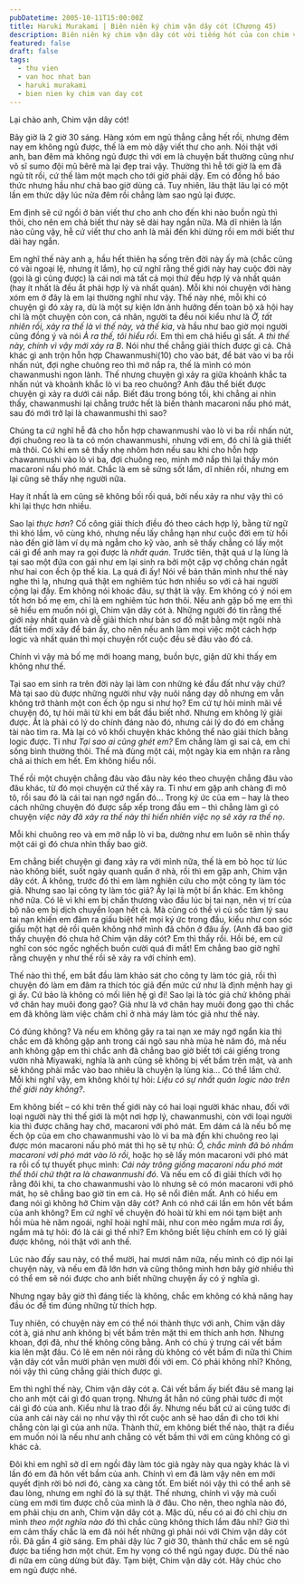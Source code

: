 ```yaml
---
pubDatetime: 2005-10-11T15:00:00Z
title: Haruki Murakami | Biên niên ký chim vặn dây cót (Chương 45)
description: Biên niên ký chim vặn dây cót với tiếng hót của con chim vặn dây cót chỉ vang lên vào những thời khắc quyết định, khi con người tỉnh thức những tiếng lòng thầm kín.
featured: false
draft: false
tags:
  - thu vien
  - van hoc nhat ban
  - haruki murakami
  - bien nien ky chim van day cot
---
```


Lại chào anh, Chim vặn dây cót!

Bây giờ là 2 giờ 30 sáng. Hàng xóm em ngủ thẳng cẳng hết rồi, nhưng đêm nay em không ngủ được, thế là em mò dậy viết thư cho anh. Nói thật với anh, ban đêm mà không ngủ được thì với em là chuyện bất thường cũng như võ sĩ sumo đội mũ bêrê mà lại đẹp trai vậy. Thường thì hễ tới giờ là em đã ngủ tít rồi, cứ thế làm một mạch cho tới giờ phải dậy. Em có đồng hồ báo thức nhưng hầu như chả bao giờ dùng cả. Tuy nhiên, lâu thật lâu lại có một lần em thức dậy lúc nửa đêm rồi chẳng làm sao ngủ lại được.

Em định sẽ cứ ngồi ở bàn viết thư cho anh cho đến khi nào buồn ngủ thì thôi, cho nên em chả biết thư này sẽ dài hay ngắn nữa. Mà dĩ nhiên là lần nào cũng vậy, hễ cứ viết thư cho anh là mãi đến khi dừng rồi em mới biết thư dài hay ngắn.

Em nghĩ thế này anh ạ, hầu hết thiên hạ sống trên đời này ấy mà (chắc cũng có vài ngoại lệ, nhưng ít lắm), họ cứ nghĩ rằng thế giới này hay cuộc đời này (gọi là gì cũng được) là cái nơi mà tất cả mọi thứ đều hợp lý và nhất quán (hay ít nhất là đều ắt phải hợp lý và nhất quán). Mỗi khi nói chuyện với hàng xóm em ở đây là em lại thường nghĩ như vậy. Thế này nhé, mỗi khi có chuyện gì đó xảy ra, dù là một sự kiện lớn ảnh hưởng đến toàn bộ xã hội hay chỉ là một chuyện cỏn con, cá nhân, người ta đều nói kiểu như là _Ờ, tất nhiên rồi, xảy ra thế là vì thế này, và thế kia_, và hầu như bao giờ mọi người cũng đồng ý và nói _À ra thế, tôi hiểu rồi_. Em thì em chả hiểu gì sất. _A thì thế này, chính vì vậy mới xảy ra B_. Nói như thế chẳng giải thích được gì cả. Chả khác gì anh trộn hỗn hợp Chawanmushi(10) cho vào bát, để bát vào vi ba rồi nhấn nút, đợi nghe chuông reo thì mở nắp ra, thế là mình có món chawanmushi ngon lành. Thế nhưng chuyện gì xảy ra giữa khoảnh khắc ta nhấn nút và khoảnh khắc lò vi ba reo chuông? Anh đâu thể biết được chuyện gì xảy ra dưới cái nắp. Biết đâu trong bóng tối, khi chẳng ai nhìn thấy, chawanmushi lại chẳng trước hết là biến thành macaroni nấu phó mát, sau đó mới trở lại là chawanmushi thì sao?

Chúng ta cứ nghĩ hễ đã cho hỗn hợp chawanmushi vào lò vi ba rồi nhấn nút, đợi chuông reo là ta có món chawanmushi, nhưng với em, đó chỉ là giả thiết mà thôi. Có khi em sẽ thấy nhẹ nhõm hơn nếu sau khi cho hỗn hợp chawanmushi vào lò vi ba, đợi chuông reo, mình mở nắp thì lại thấy món macaroni nấu phó mát. Chắc là em sẽ sửng sốt lắm, dĩ nhiên rồi, nhưng em lại cũng sẽ thấy nhẹ người nữa.

Hay ít nhất là em cũng sẽ không bối rối quá, bởi nếu xảy ra như vậy thì có khi lại thực hơn nhiều.

Sao lại _thực hơn_? Cố công giải thích điều đó theo cách hợp lý, bằng từ ngữ thì khó lắm, vô cùng khó, nhưng nếu lấy chẳng hạn như cuộc đời em từ hồi nào đến giờ làm ví dụ mà ngẫm cho kỹ vào, anh sẽ thấy chẳng có lấy một cái gì để anh may ra gọi được là _nhất quán_. Trước tiên, thật quá ư lạ lùng là tại sao một đứa con gái như em lại sinh ra bởi một cặp vợ chồng chán ngắt như hai con ếch ộp thế kia. Lạ quá đi ấy! Nói về bản thân mình như thế này nghe thì lạ, nhưng quả thật em nghiêm túc hơn nhiều so với cả hai người cộng lại đấy. Em không nói khoác đâu, sự thật là vậy. Em không có ý nói em tốt hơn bố mẹ em, chỉ là em nghiêm túc hơn thôi. Nếu anh gặp bố mẹ em thì sẽ hiểu em muốn nói gì, Chim vặn dây cót à. Những người đó tin rằng thế giới này nhất quán và dễ giải thích như bản sơ đồ mặt bằng một ngôi nhà đắt tiền mới xây để bán ấy, cho nên nếu anh làm mọi việc một cách hợp logic và nhất quán thì mọi chuyện rốt cuộc đều sẽ đâu vào đó cả.

Chính vì vậy mà bố mẹ mới hoang mang, buồn bực, giận dữ khi thấy em không như thế.

Tại sao em sinh ra trên đời này lại làm con những kẻ đầu đất như vậy chứ? Mà tại sao dù được những người như vậy nuôi nấng dạy dỗ nhưng em vẫn không trở thành một con ếch ộp ngu si như họ? Em cứ tự hỏi mình mãi về chuyện đó, tự hỏi mãi từ khi em bắt đầu biết nhớ. Nhưng em không lý giải được. Ắt là phải có lý do chính đáng nào đó, nhưng cái lý do đó em chẳng tài nào tìm ra. Mà lại có vô khối chuyện khác không thể nào giải thích bằng logic được. Tỉ như _Tại sao ai cũng ghét em?_ Em chẳng làm gì sai cả, em chỉ sống bình thường thôi. Thế mà đùng một cái, một ngày kia em nhận ra rằng chả ai thích em hết. Em không hiểu nổi.

Thế rồi một chuyện chẳng đâu vào đâu này kéo theo chuyện chẳng đâu vào đâu khác, từ đó mọi chuyện cứ thế xảy ra. Tỉ như em gặp anh chàng đi mô tô, rồi sau đó là cái tai nạn ngớ ngẩn đó… Trong ký ức của em – hay là theo cách những chuyện đó được sắp xếp trong đầu em – thì chẳng làm gì có chuyện _việc này đã xảy ra thế này thì hiển nhiên việc nọ sẽ xảy ra thế nọ_.

Mỗi khi chuông reo và em mở nắp lò vi ba, dường như em luôn sẽ nhìn thấy một cái gì đó chưa nhìn thấy bao giờ.

Em chẳng biết chuyện gì đang xảy ra với mình nữa, thế là em bỏ học từ lúc nào không biết, suốt ngày quanh quẩn ở nhà, rồi thì em gặp anh, Chim vặn dây cót. À không, trước đó thì em làm nghiên cứu cho một công ty làm tóc giả. Nhưng sao lại công ty làm tóc giả? Ấy lại là một bí ẩn khác. Em không nhớ nữa. Có lẽ vì khi em bị chấn thương vào đầu lúc bị tai nạn, nên vị trí của bộ não em bị dịch chuyển loạn hết cả. Mà cũng có thể vì cú sốc tâm lý sau tai nạn khiến em đâm ra giấu biệt hết mọi ký ức trong đầu, kiểu như con sóc giấu một hạt dẻ rồi quên không nhớ mình đã chôn ở đâu ấy. (Anh đã bao giờ thấy chuyện đó chưa hở Chim vặn dây cót? Em thì thấy rồi. Hồi bé, em cứ nghĩ con sóc ngốc nghếch buồn cười quá đi mất! Em chẳng bao giờ nghĩ rằng chuyện y như thế rồi sẽ xảy ra với chính em).

Thế nào thì thế, em bắt đầu làm khảo sát cho công ty làm tóc giả, rồi thì chuyện đó làm em đâm ra thích tóc giả đến mức cứ như là định mệnh hay gì gì ấy. Cứ bảo là không có mối liên hệ gì đi! Sao lại là tóc giả chứ không phải vớ chân hay muôi đong gạo? Giả như là vớ chân hay muôi đong gạo thì chắc em đã không làm việc chăm chỉ ở nhà máy làm tóc giả như thế này.

Có đúng không? Và nếu em không gây ra tai nạn xe máy ngớ ngẩn kia thì chắc em đã không gặp anh trong cái ngõ sau nhà mùa hè năm đó, mà nếu anh không gặp em thì chắc anh đã chẳng bao giờ biết tới cái giếng trong vườn nhà Miyawaki, nghĩa là anh cũng sẽ không bị vết bầm trên mặt, và anh sẽ không phải mắc vào bao nhiêu là chuyện lạ lùng kia… Có thể lắm chứ. Mỗi khi nghĩ vậy, em không khỏi tự hỏi: _Liệu có sự nhất quán logic nào trên thế giới này không?_.

Em không biết – có khi trên thế giới này có hai loại người khác nhau, đối với loại người này thì thế giới là một nơi hợp lý, chawanmushi, còn với loại người kia thì được chăng hay chớ, macaroni với phó mát. Em dám cá là nếu bố mẹ ếch ộp của em cho chawanmushi vào lò vi ba mà đến khi chuông reo lại được món macaroni nấu phó mát thì họ sẽ tự nhủ: _Ồ, chắc mình đã bỏ nhầm macaroni với phó mát vào lò rồi_, hoặc họ sẽ lấy món macaroni với phó mát ra rồi cố tự thuyết phục mình: _Cái này trông giống macaroni nấu phó mát thế thôi chứ thật ra là chawanmushi đó_. Và nếu em cố đi giải thích với họ rằng đôi khi, ta cho chawanmushi vào lò nhưng sẽ có món macaroni với phó mát, họ sẽ chẳng bao giờ tin em cả. Họ sẽ nổi điên mất. Anh có hiểu em đang nói gì không hở Chim vặn dây cót? Anh có nhớ cái lần em hôn vết bầm của anh không? Em cứ nghĩ về chuyện đó hoài từ khi em nói tạm biệt anh hồi mùa hè năm ngoái, nghĩ hoài nghĩ mãi, như con mèo ngắm mưa rơi ấy, ngắm mà tự hỏi: đó là cái gì thế nhỉ? Em không biết liệu chính em có lý giải được không, nói thật với anh thế.

Lúc nào đấy sau này, có thể mười, hai mươi năm nữa, nếu mình có dịp nói lại chuyện này, và nếu em đã lớn hơn và cũng thông minh hơn bây giờ nhiều thì có thể em sẽ nói được cho anh biết những chuyện ấy có ý nghĩa gì.

Nhưng ngay bây giờ thì đáng tiếc là không, chắc em không có khả năng hay đầu óc để tìm đúng những từ thích hợp.

Tuy nhiên, có chuyện này em có thể nói thành thực với anh, Chim vặn dây cót à, giá như anh không bị vết bầm trên mặt thì em thích anh hơn. Nhưng khoan, đợi đã, như thế không công bằng. Anh có chủ ý trưng cái vết bầm kia lên mặt đâu. Có lẽ em nên nói rằng dù không có vết bầm đi nữa thì Chim vặn dây cót vẫn mười phân vẹn mười đối với em. Có phải không nhỉ? Không, nói vậy thì cũng chẳng giải thích được gì.

Em thì nghĩ thế này, Chim vặn dây cót ạ. Cái vết bầm ấy biết đâu sẽ mang lại cho anh một cái gì đó quan trọng. Nhưng ắt hẳn nó cũng phải tước đi một cái gì đó của anh. Kiểu như là trao đổi ấy. Nhưng nếu bất cứ ai cũng tước đi của anh cái này cái nọ như vậy thì rốt cuộc anh sẽ hao dần đi cho tới khi chẳng còn lại gì của anh nữa. Thành thử, em không biết thế nào, thật ra điều em muốn nói là nếu như anh chẳng có vết bầm thì với em cũng không có gì khác cả.

Đôi khi em nghĩ sở dĩ em ngồi đây làm tóc giả ngày này qua ngày khác là vì lần đó em đã hôn vết bầm của anh. Chính vì em đã làm vậy nên em mới quyết định rời bỏ nơi đó, càng xa càng tốt. Em biết nói vậy thì có thể anh sẽ đau lòng, nhưng em nghĩ đó là sự thật. Thế nhưng, chính vì vậy mà cuối cùng em mới tìm được chỗ của mình là ở đâu. Cho nên, theo nghĩa nào đó, em phải chịu ơn anh, Chim vặn dây cót ạ. Mặc dù, nếu có ai đó chỉ chịu ơn mình _theo một nghĩa nào đó_ thì chắc cũng không thích lắm đâu nhỉ? Giờ thì em cảm thấy chắc là em đã nói hết những gì phải nói với Chim vặn dây cót rồi. Đã gần 4 giờ sáng. Em phải dậy lúc 7 giờ 30, thành thử chắc em sẽ ngủ được ba tiếng hơn một chút. Em hy vọng có thể ngủ ngay được. Dù thế nào đi nữa em cũng dừng bút đây. Tạm biệt, Chim vặn dây cót. Hãy chúc cho em ngủ được nhé.
